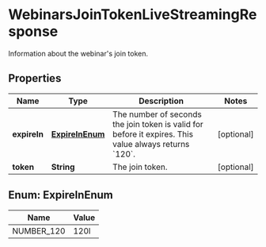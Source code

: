 

# WebinarsJoinTokenLiveStreamingResponse

Information about the webinar's join token.

## Properties

| Name | Type | Description | Notes |
|------------ | ------------- | ------------- | -------------|
|**expireIn** | [**ExpireInEnum**](#ExpireInEnum) | The number of seconds the join token is valid for before it expires. This value always returns &#x60;120&#x60;. |  [optional] |
|**token** | **String** | The join token. |  [optional] |



## Enum: ExpireInEnum

| Name | Value |
|---- | -----|
| NUMBER_120 | 120l |



